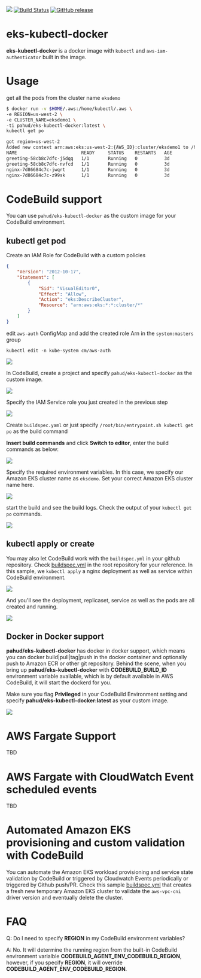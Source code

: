 ![](https://codebuild.us-west-2.amazonaws.com/badges?uuid=eyJlbmNyeXB0ZWREYXRhIjoiQStpdGJMVDZ6b3BWODRiOGYvanJhTFhsNnZCVnExS1VxcnRManFSeWNjVndrVGRpV1g0QktxNWZONXZsU05WL3luU1ZQbC9jdnh4TWFKbXJ3emQ2Z1BFPSIsIml2UGFyYW1ldGVyU3BlYyI6IjNmUk00TERiZGlDNisvOEsiLCJtYXRlcmlhbFNldFNlcmlhbCI6MX0%3D&branch=master)
[![Build Status](https://travis-ci.org/pahud/eks-kubectl-docker.svg?branch=master)](https://travis-ci.org/pahud/eks-kubectl-docker)
[![GitHub release](https://img.shields.io/github/release/pahud/eks-kubectl-docker.svg?style=plastic)](https://github.com/pahud/eks-kubectl-docker/issues)


# eks-kubectl-docker
**eks-kubectl-docker** is a docker image with `kubectl` and `aws-iam-authenticator` built in the image.

# Usage
get all the pods from the cluster name `eksdemo`
```bash
$ docker run -v $HOME/.aws:/home/kubectl/.aws \
-e REGION=us-west-2 \
-e CLUSTER_NAME=eksdemo1 \
-ti pahud/eks-kubectl-docker:latest \
kubectl get po 

got region=us-west-2
Added new context arn:aws:eks:us-west-2:{AWS_ID}:cluster/eksdemo1 to /home/kubectl/.kube/kubeconfig
NAME                        READY     STATUS    RESTARTS   AGE
greeting-58cb8c7dfc-j5dqq   1/1       Running   0          3d
greeting-58cb8c7dfc-nvfcd   1/1       Running   0          3d
nginx-7d86684c7c-jwqrt      1/1       Running   0          3d
nginx-7d86684c7c-z99sk      1/1       Running   0          3d
```



# CodeBuild support

You can use `pahud/eks-kubectl-docker` as the custom image for your CodeBuild environment.



## kubectl get pod

Create an IAM Role for CodeBuild with a custom policies

```json
{
    "Version": "2012-10-17",
    "Statement": [
        {
            "Sid": "VisualEditor0",
            "Effect": "Allow",
            "Action": "eks:DescribeCluster",
            "Resource": "arn:aws:eks:*:*:cluster/*"
        }
    ]
}
```



edit `aws-auth` ConfigMap and add the created role Arn in the `system:masters` group

```
kubectl edit -n kube-system cm/aws-auth
```

![](images/01.png)



In CodeBuild, create a project and specify `pahud/eks-kubectl-docker` as the custom image.

![](images/02.png)

Specify the IAM Service role you just created in the previous step

![](images/03.png)



Create `buildspec.yaml` or just specify `/root/bin/entrypoint.sh kubectl get po` as the build command



**Insert build commands** and click **Switch to editor**, enter the build commands as below:

![](images/04.png)



Specify the required environment variables. In this case, we specify our Amazon EKS cluster name as `eksdemo`. Set your correct Amazon EKS cluster name here.

![](images/05.png)



start the build and see the build logs. Check the output of your `kubectl get po` commands.

![](images/06.png)



## kubectl apply or create

You may also let CodeBuild work with the `buildspec.yml` in your github repository. Check [buildspec.yml](./buildspec.yml) in the root repository for your reference. In this sample, we `kubectl apply` a nginx deployment as well as service within CodeBuild environment.

![](images/08.png)

And you'll see the deployment, replicaset, service as well as the pods are all created and running.

![](images/09.png)

## Docker in Docker support

**pahud/eks-kubectl-docker** has docker in docker support, which means you can docker build|pull|tag|push in the docker container and optionally push to Amazon ECR or other git repository. Behind the scene, when you bring up **pahud/eks-kubectl-docker** with **CODEBUILD_BUILD_ID** environment variable available, which is by default available in AWS CodeBuild, it will start the dockerd for you.



Make sure you flag **Privileged** in your CodeBuild Environment setting and specify **pahud/eks-kubectl-docker:latest** as your custom image.

![](images/07.png)

# AWS Fargate Support
TBD

# AWS Fargate with CloudWatch Event scheduled events
TBD

# Automated Amazon EKS provisioning and custom validation with CodeBuild
You can automate the Amazon EKS workload provisioning and service state validation by CodeBuild or triggered by Cloudwatch Events periodically or triggered by Github push/PR. Check this sample [buildspec.yml](https://github.com/pahud/eks-kubectl-docker/blob/master/samples/codebuild/service-validation/buildspec.yml) that creates a fresh new temporary Amazon EKS cluster to validate the `aws-vpc-cni` driver version and eventually delete the cluster.

# FAQ

Q: Do I need to specify **REGION**  in my CodeBuild environment variables?

A: No. It will determine the running region from the built-in CodeBuild environment varialble **CODEBUILD_AGENT_ENV_CODEBUILD_REGION**, however, if you specify **REGION**, it will override **CODEBUILD_AGENT_ENV_CODEBUILD_REGION**.

